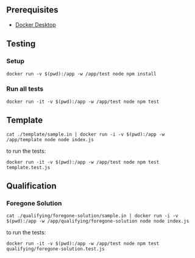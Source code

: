 ## Prerequisites

- [Docker Desktop]([http://](https://docs.docker.com/get-docker/))

## Testing

### Setup

```
docker run -v $(pwd):/app -w /app/test node npm install
```

### Run all tests

```
docker run -it -v $(pwd):/app -w /app/test node npm test
```

## Template

```
cat ./template/sample.in | docker run -i -v $(pwd):/app -w /app/template node node index.js
```

to run the tests:

```
docker run -it -v $(pwd):/app -w /app/test node npm test template.test.js
```

## Qualification

### Foregone Solution

```
cat ./qualifying/foregone-solution/sample.in | docker run -i -v $(pwd):/app -w /app/qualifying/foregone-solution node node index.js
```

to run the tests:

```
docker run -it -v $(pwd):/app -w /app/test node npm test qualifying/foregone-solution.test.js
```
